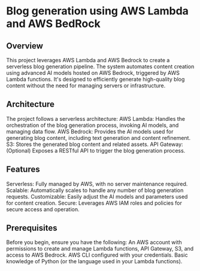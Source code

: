 # Blog generation using AWS Lambda and AWS BedRock

## Overview
This project leverages AWS Lambda and AWS Bedrock to create a serverless blog generation pipeline. The system automates content creation using advanced AI models hosted on AWS Bedrock, triggered by AWS Lambda functions. It's designed to efficiently generate high-quality blog content without the need for managing servers or infrastructure.

## Architecture
The project follows a serverless architecture:
AWS Lambda: Handles the orchestration of the blog generation process, invoking AI models, and managing data flow.
AWS Bedrock: Provides the AI models used for generating blog content, including text generation and content refinement.
S3: Stores the generated blog content and related assets.
API Gateway: (Optional) Exposes a RESTful API to trigger the blog generation process.

## Features
Serverless: Fully managed by AWS, with no server maintenance required.
Scalable: Automatically scales to handle any number of blog generation requests.
Customizable: Easily adjust the AI models and parameters used for content creation.
Secure: Leverages AWS IAM roles and policies for secure access and operation.

## Prerequisites
Before you begin, ensure you have the following:
An AWS account with permissions to create and manage Lambda functions, API Gateway, S3, and access to AWS Bedrock.
AWS CLI configured with your credentials.
Basic knowledge of Python (or the language used in your Lambda functions).
